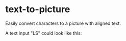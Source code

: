 # text-to-picture

Easily convert characters to a picture with aligned text.

A text input "LS" could look like this:

